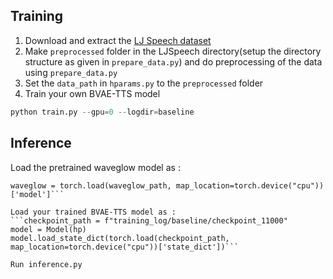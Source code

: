 ## Training  
1. Download and extract the [LJ Speech dataset](https://keithito.com/LJ-Speech-Dataset/)  
2. Make `preprocessed` folder in the LJSpeech directory(setup the directory structure as given in `prepare_data.py`) and do preprocessing of the data using `prepare_data.py`  
3. Set the `data_path` in `hparams.py` to the `preprocessed` folder  
4. Train your own BVAE-TTS model  
```python
python train.py --gpu=0 --logdir=baseline  
```  
## Inference
Load the pretrained waveglow model as :
```waveglow_path = 'training_log/waveglow_256channels_ljs_v2.pt'
waveglow = torch.load(waveglow_path, map_location=torch.device("cpu"))['model']```

Load your trained BVAE-TTS model as :
```checkpoint_path = f"training_log/baseline/checkpoint_11000"
model = Model(hp)
model.load_state_dict(torch.load(checkpoint_path, map_location=torch.device("cpu"))['state_dict'])```

Run inference.py